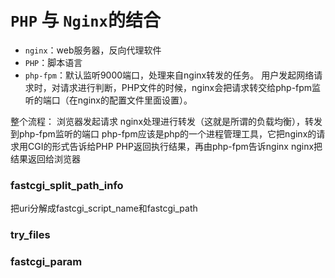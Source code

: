 # `PHP` 与 `Nginx`的结合

- `nginx`：web服务器，反向代理软件
- `PHP`：脚本语言
- `php-fpm`：默认监听9000端口，处理来自nginx转发的任务。
用户发起网络请求时，对请求进行判断，PHP文件的时候，nginx会把请求转交给php-fpm监听的端口（在nginx的配置文件里面设置）。

整个流程：
浏览器发起请求
nginx处理进行转发（这就是所谓的负载均衡），转发到php-fpm监听的端口
php-fpm应该是php的一个进程管理工具，它把nginx的请求用CGI的形式告诉给PHP
PHP返回执行结果，再由php-fpm告诉nginx
nginx把结果返回给浏览器
### fastcgi_split_path_info
把uri分解成fastcgi_script_name和fastcgi_path
### try_files
### fastcgi_param

 
 <comment-comment/> 
 